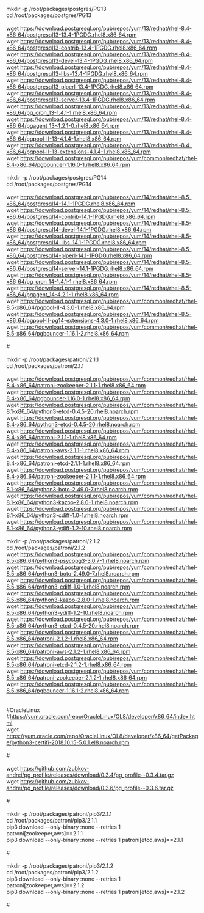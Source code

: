 mkdir -p /root/packages/postgres/PG13<BR>
cd /root/packages/postgres/PG13<BR>
<BR>
wget https://download.postgresql.org/pub/repos/yum/13/redhat/rhel-8.4-x86_64/postgresql13-13.4-1PGDG.rhel8.x86_64.rpm<BR>
wget https://download.postgresql.org/pub/repos/yum/13/redhat/rhel-8.4-x86_64/postgresql13-contrib-13.4-1PGDG.rhel8.x86_64.rpm<BR>
wget https://download.postgresql.org/pub/repos/yum/13/redhat/rhel-8.4-x86_64/postgresql13-devel-13.4-1PGDG.rhel8.x86_64.rpm<BR>
wget https://download.postgresql.org/pub/repos/yum/13/redhat/rhel-8.4-x86_64/postgresql13-libs-13.4-1PGDG.rhel8.x86_64.rpm<BR>
wget https://download.postgresql.org/pub/repos/yum/13/redhat/rhel-8.4-x86_64/postgresql13-plperl-13.4-1PGDG.rhel8.x86_64.rpm<BR>
wget https://download.postgresql.org/pub/repos/yum/13/redhat/rhel-8.4-x86_64/postgresql13-server-13.4-1PGDG.rhel8.x86_64.rpm<BR>
wget https://download.postgresql.org/pub/repos/yum/13/redhat/rhel-8.4-x86_64/pg_cron_13-1.4.1-1.rhel8.x86_64.rpm<BR>
wget https://download.postgresql.org/pub/repos/yum/13/redhat/rhel-8.4-x86_64/pgagent_13-4.2.1-0.rhel8.x86_64.rpm<BR>
wget https://download.postgresql.org/pub/repos/yum/13/redhat/rhel-8.4-x86_64/pgpool-II-13-4.1.4-1.rhel8.x86_64.rpm<BR>
wget https://download.postgresql.org/pub/repos/yum/13/redhat/rhel-8.4-x86_64/pgpool-II-13-extensions-4.1.4-1.rhel8.x86_64.rpm<BR>
wget https://download.postgresql.org/pub/repos/yum/common/redhat/rhel-8.4-x86_64/pgbouncer-1.16.0-1.rhel8.x86_64.rpm<BR>
<BR>
mkdir -p /root/packages/postgres/PG14<BR>
cd /root/packages/postgres/PG14<BR>
<BR>
wget https://download.postgresql.org/pub/repos/yum/14/redhat/rhel-8.5-x86_64/postgresql14-14.1-1PGDG.rhel8.x86_64.rpm<BR>
wget https://download.postgresql.org/pub/repos/yum/14/redhat/rhel-8.5-x86_64/postgresql14-contrib-14.1-1PGDG.rhel8.x86_64.rpm<BR>
wget https://download.postgresql.org/pub/repos/yum/14/redhat/rhel-8.5-x86_64/postgresql14-devel-14.1-1PGDG.rhel8.x86_64.rpm<BR>
wget https://download.postgresql.org/pub/repos/yum/14/redhat/rhel-8.5-x86_64/postgresql14-libs-14.1-1PGDG.rhel8.x86_64.rpm<BR>
wget https://download.postgresql.org/pub/repos/yum/14/redhat/rhel-8.5-x86_64/postgresql14-plperl-14.1-1PGDG.rhel8.x86_64.rpm<BR>
wget https://download.postgresql.org/pub/repos/yum/14/redhat/rhel-8.5-x86_64/postgresql14-server-14.1-1PGDG.rhel8.x86_64.rpm<BR>
wget https://download.postgresql.org/pub/repos/yum/14/redhat/rhel-8.5-x86_64/pg_cron_14-1.4.1-1.rhel8.x86_64.rpm<BR>
wget https://download.postgresql.org/pub/repos/yum/14/redhat/rhel-8.5-x86_64/pgagent_14-4.2.1-1.rhel8.x86_64.rpm<BR>
wget https://download.postgresql.org/pub/repos/yum/common/redhat/rhel-8.5-x86_64/pgpool-II-4.3.0-1.rhel8.x86_64.rpm<BR>
wget https://download.postgresql.org/pub/repos/yum/14/redhat/rhel-8.5-x86_64/pgpool-II-pg14-extensions-4.3.0-1.rhel8.x86_64.rpm<BR>
wget https://download.postgresql.org/pub/repos/yum/common/redhat/rhel-8.5-x86_64/pgbouncer-1.16.1-2.rhel8.x86_64.rpm<BR>
<BR>
#<BR>
<BR>
mkdir -p /root/packages/patroni/2.1.1<BR>
cd /root/packages/patroni/2.1.1<BR>
<BR>
wget https://download.postgresql.org/pub/repos/yum/common/redhat/rhel-8.4-x86_64/patroni-zookeeper-2.1.1-1.rhel8.x86_64.rpm<BR>
wget https://download.postgresql.org/pub/repos/yum/common/redhat/rhel-8.4-x86_64/pgbouncer-1.16.0-1.rhel8.x86_64.rpm<BR>
wget https://download.postgresql.org/pub/repos/yum/common/redhat/rhel-8.1-x86_64/python3-etcd-0.4.5-20.rhel8.noarch.rpm<BR>
wget https://download.postgresql.org/pub/repos/yum/common/redhat/rhel-8.4-x86_64/python3-etcd-0.4.5-20.rhel8.noarch.rpm<BR>
wget https://download.postgresql.org/pub/repos/yum/common/redhat/rhel-8.4-x86_64/patroni-2.1.1-1.rhel8.x86_64.rpm<BR>
wget https://download.postgresql.org/pub/repos/yum/common/redhat/rhel-8.4-x86_64/patroni-aws-2.1.1-1.rhel8.x86_64.rpm<BR>
wget https://download.postgresql.org/pub/repos/yum/common/redhat/rhel-8.4-x86_64/patroni-etcd-2.1.1-1.rhel8.x86_64.rpm<BR>
wget https://download.postgresql.org/pub/repos/yum/common/redhat/rhel-8.4-x86_64/patroni-zookeeper-2.1.1-1.rhel8.x86_64.rpm<BR>
wget https://download.postgresql.org/pub/repos/yum/common/redhat/rhel-8.1-x86_64/python3-boto-2.49.0-7.rhel8.noarch.rpm<BR>
wget https://download.postgresql.org/pub/repos/yum/common/redhat/rhel-8.1-x86_64/python3-kazoo-2.8.0-1.rhel8.noarch.rpm<BR>
wget https://download.postgresql.org/pub/repos/yum/common/redhat/rhel-8.1-x86_64/python3-cdiff-1.0-1.rhel8.noarch.rpm<BR>
wget https://download.postgresql.org/pub/repos/yum/common/redhat/rhel-8.1-x86_64/python3-ydiff-1.2-10.rhel8.noarch.rpm<BR>
<BR>
mkdir -p /root/packages/patroni/2.1.2<BR>
cd /root/packages/patroni/2.1.2<BR>
wget https://download.postgresql.org/pub/repos/yum/common/redhat/rhel-8.5-x86_64/python3-psycopg3-3.0.7-1.rhel8.noarch.rpm<BR>
wget https://download.postgresql.org/pub/repos/yum/common/redhat/rhel-8.5-x86_64/python3-boto-2.49.0-7.rhel8.noarch.rpm<BR>
wget https://download.postgresql.org/pub/repos/yum/common/redhat/rhel-8.5-x86_64/python3-cdiff-1.0-1.rhel8.noarch.rpm<BR>
wget https://download.postgresql.org/pub/repos/yum/common/redhat/rhel-8.5-x86_64/python3-kazoo-2.8.0-1.rhel8.noarch.rpm<BR>
wget https://download.postgresql.org/pub/repos/yum/common/redhat/rhel-8.5-x86_64/python3-ydiff-1.2-10.rhel8.noarch.rpm<BR>
wget https://download.postgresql.org/pub/repos/yum/common/redhat/rhel-8.5-x86_64/python3-etcd-0.4.5-20.rhel8.noarch.rpm<BR>
wget https://download.postgresql.org/pub/repos/yum/common/redhat/rhel-8.5-x86_64/patroni-2.1.2-1.rhel8.x86_64.rpm<BR>
wget https://download.postgresql.org/pub/repos/yum/common/redhat/rhel-8.5-x86_64/patroni-aws-2.1.2-1.rhel8.x86_64.rpm<BR>
wget https://download.postgresql.org/pub/repos/yum/common/redhat/rhel-8.5-x86_64/patroni-etcd-2.1.2-1.rhel8.x86_64.rpm<BR>
wget https://download.postgresql.org/pub/repos/yum/common/redhat/rhel-8.5-x86_64/patroni-zookeeper-2.1.2-1.rhel8.x86_64.rpm<BR>
wget https://download.postgresql.org/pub/repos/yum/common/redhat/rhel-8.5-x86_64/pgbouncer-1.16.1-2.rhel8.x86_64.rpm<BR>
<BR>
<BR>
#OracleLinux<BR>
#https://yum.oracle.com/repo/OracleLinux/OL8/developer/x86_64/index.html<BR>
wget https://yum.oracle.com/repo/OracleLinux/OL8/developer/x86_64/getPackage/python3-certifi-2018.10.15-5.0.1.el8.noarch.rpm<BR>
<BR>
#<BR>
<BR>
wget https://github.com/zubkov-andrei/pg_profile/releases/download/0.3.4/pg_profile--0.3.4.tar.gz<BR>
wget https://github.com/zubkov-andrei/pg_profile/releases/download/0.3.6/pg_profile--0.3.6.tar.gz<BR>
<BR>
#<BR>
<BR>
mkdir -p /root/packages/patroni/pip3/2.1.1<BR>
cd /root/packages/patroni/pip3/2.1.1<BR>
pip3 download --only-binary :none --retries 1 patroni[zookeeper,aws]==2.1.1<BR>
pip3 download --only-binary :none --retries 1 patroni[etcd,aws]==2.1.1<BR>
<BR>
#<BR>
<BR>
mkdir -p /root/packages/patroni/pip3/2.1.2<BR>
cd /root/packages/patroni/pip3/2.1.2<BR>
pip3 download --only-binary :none --retries 1 patroni[zookeeper,aws]==2.1.2<BR>
pip3 download --only-binary :none --retries 1 patroni[etcd,aws]==2.1.2<BR>
<BR>
#<BR>
<BR>
